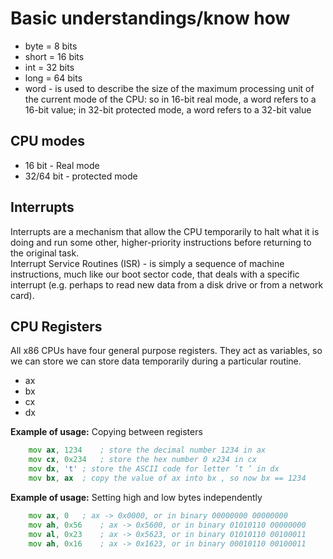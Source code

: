 # Basic understandings/know how
- byte = 8 bits
- short = 16 bits
- int = 32 bits
- long = 64 bits
- word - is used to describe the size of the maximum processing unit of the current mode of the CPU: so in 16-bit real mode, a word refers to a 16-bit value; in 32-bit protected mode, a word refers to a 32-bit value

## CPU modes
- 16 bit - Real mode
- 32/64 bit - protected mode

## Interrupts
Interrupts are a mechanism that allow the CPU temporarily to halt what it is doing and run some other, higher-priority instructions before returning to the original task.\
Interrupt Service Routines (ISR) - is simply a sequence of machine instructions, much like our boot sector code, that deals with a specific interrupt (e.g. perhaps to read new data from a disk drive or from a network card).

## CPU Registers
All x86 CPUs have four general purpose registers. They act as variables, so we can store we can store data temporarily during a particular routine.
- ax
- bx
- cx
- dx

**Example of usage:** Copying between registers
```asm
	mov ax, 1234	; store the decimal number 1234 in ax
	mov cx, 0x234	; store the hex number 0 x234 in cx
	mov dx, 't'	; store the ASCII code for letter ’t ’ in dx
	mov bx, ax	; copy the value of ax into bx , so now bx == 1234
```
**Example of usage:** Setting high and low bytes independently
```asm
	mov ax, 0	; ax -> 0x0000, or in binary 00000000 00000000
	mov ah, 0x56	; ax -> 0x5600, or in binary 01010110 00000000
	mov al, 0x23	; ax -> 0x5623, or in binary 01010110 00100011
	mov ah, 0x16	; ax -> 0x1623, or in binary 00010110 00100011
```
